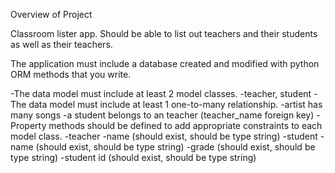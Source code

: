 Overview of Project

Classroom lister app. Should be able to list out teachers and their students as well as their teachers.

The application must include a database created and modified with python ORM methods that you write.

-The data model must include at least 2 model classes.
	-teacher, student
-The data model must include at least 1 one-to-many relationship.
	-artist has many songs
	-a student belongs to an teacher (teacher_name foreign key)
-Property methods should be defined to add appropriate constraints to each model class.
	-teacher
		-name (should exist, should be type string)
	    -student
		-name (should exist, should be type string)
		-grade (should exist, should be type string)
		-student id (should exist, should be type string)
